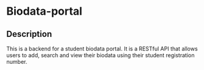 # Biodata-portal

## Description

This is a backend for a student biodata portal. It is a RESTful API that allows users to add, search and view their biodata using their student registration number.

